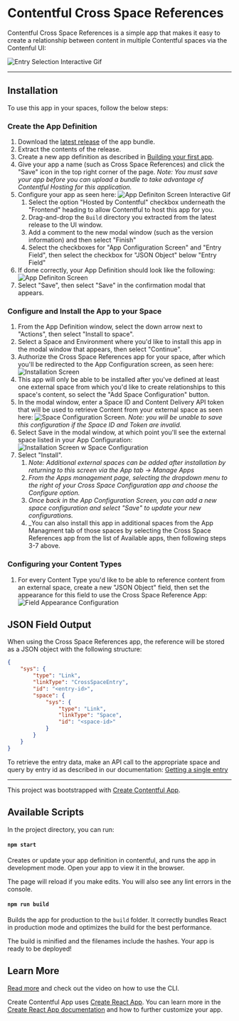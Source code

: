 # Contentful Cross Space References

Contentful Cross Space References is a simple app that makes it easy to create a relationship between content in multiple Contentful spaces via the Contenful UI: 

![Entry Selection Interactive Gif](images/EntrySelection.gif)

---

## Installation

To use this app in your spaces, follow the below steps:

### Create the App Definition
1. Download the [latest release](https://github.com/jgrahamdev/contentful-cross-space-references/releases/latest) of the app bundle.
2. Extract the contents of the release.
3. Create a new app definition as described in [Building your first app](https://www.contentful.com/developers/docs/extensibility/app-framework/tutorial/#create-your-appdefinition).
4. Give your app a name (such as Cross Space References) and click the "Save" icon in the top right corner of the page. _Note: You must save your app before you can upload a bundle to take advantage of Contentful Hosting for this application._
5. Configure your app as seen here: ![App Definiton Screen Interactive Gif](images/AppDefinition.gif)
   1. Select the option "Hosted by Contentful" checkbox underneath the "Frontend" heading to allow Contentful to host this app for you.
   2. Drag-and-drop the `Build` directory you extracted from the latest release to the UI window.
   3. Add a comment to the new modal window (such as the version information) and then select "Finish"
   1. Select the checkboxes for "App Configuration Screen" and "Entry Field", then select the checkbox for "JSON Object" below "Entry Field"
6. If done correctly, your App Definition should look like the following: ![App Definiton Screen](images/AppDefinition.png)
7. Select "Save", then select "Save" in the confirmation modal that appears.

### Configure and Install the App to your Space
1. From the App Definition window, select the down arrow next to "Actions", then select "Install to space".
2. Select a Space and Environment where you'd like to install this app in the modal window that appears, then select "Continue".
3. Authorize the Cross Space References app for your space, after which you'll be redirected to the App Configuration screen, as seen here: ![Installation Screen](images/Installation.png)
4. This app will only be able to be installed after you've defined at least one external space from which you'd like to create relationships to this space's content, so select the "Add Space Configuration" button.
5. In the modal window, enter a Space ID and Content Delivery API token that will be used to retrieve Content from your external space as seen here: ![Space Configuration Screen](images/SpaceConfiguration.png). _Note: you will be unable to save this configuration if the Space ID and Token are invalid._
6. Select Save in the modal window, at which point you'll see the external space listed in your App Configuration: ![Installation Screen w Space Configuration](images/Installation_w_SpaceConfig.png)
7. Select "Install".
   1. _Note: Additional external spaces can be added after installation by returning to this screen via the App tab -> Manage Apps_
   2. _From the Apps management page, selecting the dropdown menu to the right of your Cross Space Configuration app and choose the Configure option._
   3. _Once back in the App Configuration Screen, you can add a new space configuration and select "Save" to update your new configurations._
   4. _You can also install this app in additional spaces from the App Managment tab of those spaces by selecting the Cross Space References app from the list of Available apps, then following steps 3-7 above.

### Configuring your Content Types
1. For every Content Type you'd like to be able to reference content from an external space, create a new "JSON Object" field, then set the appearance for this field to use the Cross Space Reference App: ![Field Appearance Configuration](images/FieldConfiguration.png)

## JSON Field Output
When using the Cross Space References app, the reference will be stored as a JSON object with the following structure: 

```json
{
    "sys": {
        "type": "Link",
        "linkType": "CrossSpaceEntry",
        "id": "<entry-id>",
        "space": {
            "sys": {
                "type": "Link",
                "linkType": "Space",
                "id": "<space-id>"
            }
        }
    }
}
```

To retrieve the entry data, make an API call to the appropriate space and query by entry id as described in our documentation: [Getting a single entry](https://www.contentful.com/developers/docs/references/content-delivery-api/#/reference/entries/entry/get-a-single-entry/console/curl)

---

This project was bootstrapped with [Create Contentful App](https://github.com/contentful/create-contentful-app).

## Available Scripts

In the project directory, you can run:

#### `npm start`

Creates or update your app definition in contentful, and runs the app in development mode.
Open your app  to view it in the browser.

The page will reload if you make edits.
You will also see any lint errors in the console.

#### `npm run build`

Builds the app for production to the `build` folder.
It correctly bundles React in production mode and optimizes the build for the best performance.

The build is minified and the filenames include the hashes.
Your app is ready to be deployed!

## Learn More

[Read more](https://www.contentful.com/developers/docs/extensibility/app-framework/create-contentful-app/) and check out the video on how to use the CLI.

Create Contentful App uses [Create React App](https://create-react-app.dev/). You can learn more in the [Create React App documentation](https://facebook.github.io/create-react-app/docs/getting-started) and how to further customize your app.
